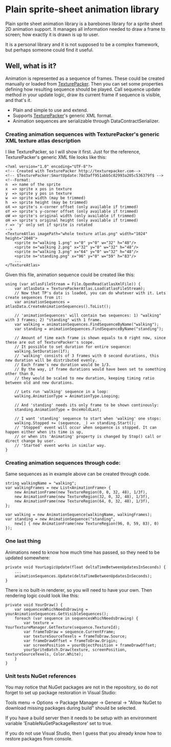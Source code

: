 ﻿# Plain sprite-sheet animation library

Plain sprite sheet animation library is a barebones library for a sprite sheet 2D animation support.
It manages all information needed to draw a frame to screen; how exactly it is drawn is up to user.

It is a personal library and it is not supposed to be a complex framework, but perhaps someone could find it useful.


## Well, what is it?

Animation is represented as a sequence of frames. These could be created manually or loaded from [TexturePacker](https://www.codeandweb.com/texturepacker).
Then you can set some properties defining how resulting sequence should be played. Call sequence update method in your update logic, draw its current frame if sequence is visible, and that's it.
  * Plain and simple to use and extend.
  * Supports [TexturePacker](https://www.codeandweb.com/texturepacker)'s generic XML format.
  * Animation sequences are serializable through DataContractSerializer.


### Creating animation sequences with TexturePacker's generic XML texture atlas description

I like TexturePacker, so I will show it first. Just for the reference, TexturePacker's generic XML file looks like this:

	<?xml version="1.0" encoding="UTF-8"?>
	<!-- Created with TexturePacker http://texturepacker.com-->
	<!-- $TexturePacker:SmartUpdate:78d3aff951abb5c82993a205c536379f$ -->
	<!--Format:
	n  => name of the sprite
	x  => sprite x pos in texture
	y  => sprite y pos in texture
	w  => sprite width (may be trimmed)
	h  => sprite height (may be trimmed)
	oX => sprite's x-corner offset (only available if trimmed)
	oY => sprite's y-corner offset (only available if trimmed)
	oW => sprite's original width (only available if trimmed)
	oH => sprite's original height (only available if trimmed)
	r => 'y' only set if sprite is rotated
	-->
	<TextureAtlas imagePath="whole texture atlas.png" width="1024" height="2048">
		<sprite n="walking 1.png" x="0" y="0" w="32" h="48"/>
		<sprite n="walking 2.png" x="32" y="0" w="32" h="48"/>
		<sprite n="walking 3.png" x="64" y="0" w="32" h="48"/>
		<sprite n="standing.png" x="96" y="0" w="59" h="83"/>
		...
	</TextureAtlas>

Given this file, animation sequence could be created like this:

	using (var atlasFileStream = File.OpenRead(atlasXmlFile)) {
		var atlasData = TexturePackerAtlas.Load(atlasFileStream);
		// Now that TP's data is loaded, you can do whatever with it. Lets create sequences from it:
		var animationSequences = atlasData.CreateAnimationSequences().ToList();

		// 'animationSequences' will contain two sequences: 1) "walking" with 3 frames; 2) "standing" with 1 frame.
		var walking = animationSequences.FindSequenceByName("walking");
		var standing = animationSequences.FindSequenceByName("standing");
			
		// Amount of time each frame is shown equals to 0 right now, since these are out of TexturePacker's scope.
		// It possible to set duration for entire sequence:
		walking.SetDuration(1f);
		// 'walking' consists of 3 frames with 0 second durations, this new duration will be distributed evenly.
		// Each frame's new duration would be 1/3.
		// By the way, if frame durations would have been set to something other than 0,
		// they would be scaled to new duration, keeping timing ratio between old and new durations.

		// Lets run 'walking' sequence in a loop:
		walking.AnimationType = AnimationType.Looping;

		// And 'standing' needs its only frame to be shown continously:
		standing.AnimationType = OnceHoldLast;

		// I want 'standing' sequence to start when 'walking' one stops:
		walking.Stopped += (sequence, _) => standing.Start();
		// 'Stopped' event will occur when sequence is stopped. It can happen either when its time is up, 
		// or when its 'Animating' property is changed by Stop() call or direct change by user.
		// 'Started' event works in similar way.
	}


### Creating animation sequences through code:

Same sequences as in example above can be created through code.

	string walkingName = "walking";
	var walkingFrames = new List<AnimationFrame> {
		new AnimationFrame(new TextureRegion(0, 0, 32, 48), 1/3f),
		new AnimationFrame(new TextureRegion(32, 0, 32, 48), 1/3f),
		new AnimationFrame(new TextureRegion(64, 0, 32, 48), 1/3f),
	};

	var walking = new AnimationSequence(walkingName, walkingFrames);
	var standing = new AnimationSequence("standing",
		new[] { new AnimationFrame(new TextureRegion(96, 0, 59, 83), 0) });


### One last thing

Animations need to know how much time has passed, so they need to be updated somewhere:

	private void YourLogicUpdate(float deltaTimeBetweenUpdatesInSeconds) {
		...
		animationSequences.Update(deltaTimeBetweenUpdatesInSeconds);
	}

There is no built-in renderer, so you will need to have your own. Then rendering logic could look like this:

	private void YourDraw() {
		var sequencesWhichNeedsDrawing = yourAnimationSequences.GetVisibleSequences();
		foreach (var sequence in sequencesWhichNeedsDrawing) {
			var texture = YourTextureManager.GetTexture(sequence.TextureId);
			var frameToDraw = sequence.CurrentFrame;
			var textureSourceTexels = frameToDraw.Source;
			var frameDrawOffset = frameToDraw.Origin;
			var screenPosition = yourObjectPosition + frameDrawOffset;
			yourSpriteBatch.Draw(texture, screenPosition, textureSourceTexels, Color.White);
		}
	}


### Unit tests NuGet references

You may notice that NuGet packages are not in the repository, so do not forget to set up package restoration in Visual Studio:

Tools menu → Options → Package Manager → General → "Allow NuGet to download missing packages during build" should be selected. 

If you have a build server then it needs to be setup with an environment variable 'EnableNuGetPackageRestore' set to true.

If you do not use Visual Studio, then I guess that you already know how to restore packages from console.
